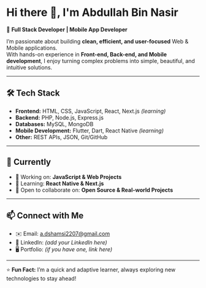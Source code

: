# Hi there 👋, I'm Abdullah Bin Nasir  

🚀 **Full Stack Developer | Mobile App Developer**  

I’m passionate about building **clean, efficient, and user-focused** Web & Mobile applications.  
With hands-on experience in **Front-end, Back-end, and Mobile development**, I enjoy turning complex problems into simple, beautiful, and intuitive solutions.  

---

## 🛠️ Tech Stack
- **Frontend:** HTML, CSS, JavaScript, React, Next.js *(learning)*  
- **Backend:** PHP, Node.js, Express.js  
- **Databases:** MySQL, MongoDB  
- **Mobile Development:** Flutter, Dart, React Native *(learning)*  
- **Other:** REST APIs, JSON, Git/GitHub  

---

## 🌱 Currently
- 🔭 Working on: **JavaScript & Web Projects**  
- 🌱 Learning: **React Native & Next.js**  
- 👯 Open to collaborate on: **Open Source & Real-world Projects**  

---

## 📫 Connect with Me
- ✉️ Email: [a.dshamsi2207@gmail.com](mailto:a.dshamsi2207@gmail.com)  
- 💼 LinkedIn: *(add your LinkedIn here)*  
- 🖥️ Portfolio: *(if you have one, link here)*  

---

⭐ **Fun Fact:** I’m a quick and adaptive learner, always exploring new technologies to stay ahead!  
